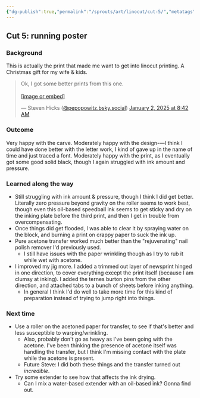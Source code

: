 ```yaml
---
{"dg-publish":true,"permalink":"/sprouts/art/linocut/cut-5/","metatags":{"description":"Linocut experimentation","keywords":"linocut, printmaking"},"tags":["linocut","art"],"created":"2025-01-07T15:59:33.802-06:00","updated":"2025-02-14T22:33:29.449-06:00"}
---
```



## Cut 5: running poster
### Background
This is actually the print that made me want to get into linocut printing. A Christmas gift for my wife & kids. 

<blockquote class="bluesky-embed" data-bluesky-uri="at://did:plc:pakbvetszecdmjn5h43nmo3n/app.bsky.feed.post/3lercppmnyc2b" data-bluesky-cid="bafyreies642v7tiol43sl4jmf7ev6sfix3b6x25ixgxlipuigvsrmah2ti"><p lang="en">Ok, I got some better prints from this one.<br><br><a href="https://bsky.app/profile/did:plc:pakbvetszecdmjn5h43nmo3n/post/3lercppmnyc2b?ref_src=embed">[image or embed]</a></p>&mdash; Steven Hicks (<a href="https://bsky.app/profile/did:plc:pakbvetszecdmjn5h43nmo3n?ref_src=embed">@pepopowitz.bsky.social</a>) <a href="https://bsky.app/profile/did:plc:pakbvetszecdmjn5h43nmo3n/post/3lercppmnyc2b?ref_src=embed">January 2, 2025 at 8:42 AM</a></blockquote><script async src="https://embed.bsky.app/static/embed.js" charset="utf-8"></script>

### Outcome
Very happy with the carve. Moderately happy with the design-—I think I could have done better with the letter work, I kind of gave up in the name of time and just traced a font. Moderately happy with the print, as I eventually got some good solid black, though I again struggled with ink amount and pressure. 
### Learned along the way
- Still struggling with ink amount & pressure, though I think I did get better. Literally zero pressure beyond gravity on the roller seems to work best, though even this oil-based speedball ink seems to get sticky and dry on the inking plate before the third print, and then I get in trouble from overcompensating.
- Once things did get flooded, I was able to clear it by spraying water on the block, and burning a print on crappy paper to suck the ink up. 
- Pure acetone transfer worked much better than the "rejuvenating" nail polish remover I'd previously used. 
	- I still have issues with the paper wrinkling though as I try to rub it while wet with acetone. 
- I improved my jig more. I added a trimmed out layer of newsprint hinged in one direction, to cover everything except the print itself (because I am clumsy at inking). I added the ternes burton pins from the other direction, and attached tabs to a bunch of sheets before inking anything. 
	- In general I think I'd do well to take more time for this kind of preparation instead of trying to jump right into things.
### Next time
- Use a roller on the acetoned paper for transfer, to see if that's better and less susceptible to warping/wrinkling.
	- Also, probably don't go as heavy as I've been going with the acetone. I've been thinking the presence of acetone itself was handling the transfer, but I think I'm missing contact with the plate while the acetone is present.
	- Future Steve: I did both these things and the transfer turned out _incredible_.
- Try some extender to see how that affects the ink drying. 
	- Can I mix a water-based extender with an oil-based ink? Gonna find out.